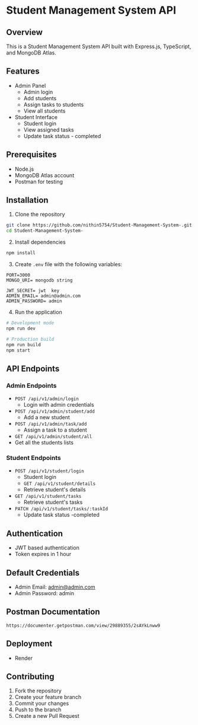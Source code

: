 # Student Management System API

## Overview
This is a  Student Management System API built with Express.js, TypeScript, and MongoDB Atlas. 


## Features
- Admin Panel
  - Admin login
  - Add students
  - Assign tasks to students
  - View all students
- Student Interface
  - Student login
  - View assigned tasks
  - Update task status - completed

## Prerequisites
- Node.js 
- MongoDB Atlas account
- Postman for testing

## Installation

1. Clone the repository
```bash
git clone https://github.com/nithin5754/Student-Management-System-.git
cd Student-Management-System-
```

2. Install dependencies
```bash
npm install
```

3. Create `.env` file with the following variables:
```
PORT=3000   
MONGO_URI= mongodb string 

JWT_SECRET= jwt  key
ADMIN_EMAIL= admin@admin.com
ADMIN_PASSWORD= admin
```

4. Run the application
```bash
# Development mode
npm run dev

# Production build
npm run build
npm start
```

## API Endpoints

### Admin Endpoints
- `POST /api/v1/admin/login`
  - Login with admin credentials 
- `POST /api/v1/admin/student/add`
  - Add a new student
- `POST /api/v1/admin/task/add`
  - Assign a task to a student
 - `GET /api/v1/admin/student/all`
  - Get all the  students lists

### Student Endpoints
- `POST /api/v1/student/login`
  - Student login
  - `GET /api/v1/student/details`
  - Retrieve student's details
- `GET /api/v1/student/tasks`
  - Retrieve student's tasks
- `PATCH /api/v1/student/tasks/:taskId`
  - Update task status -completed

## Authentication
- JWT based authentication
- Token expires in 1 hour

## Default Credentials
- Admin Email: admin@admin.com
- Admin Password: admin

## Postman Documentation

```
https://documenter.getpostman.com/view/29889355/2sAYkLnww9

```


## Deployment
- Render

## Contributing
1. Fork the repository
2. Create your feature branch
3. Commit your changes
4. Push to the branch
5. Create a new Pull Request


